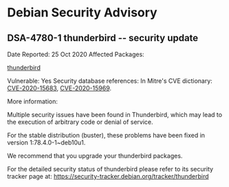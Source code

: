 
Debian Security Advisory
========================


DSA-4780-1 thunderbird -- security update
-----------------------------------------



Date Reported:
25 Oct 2020
Affected Packages:

[thunderbird](https://packages.debian.org/src:thunderbird)

Vulnerable:
Yes
Security database references:
In Mitre's CVE dictionary: [CVE-2020-15683](https://security-tracker.debian.org/tracker/CVE-2020-15683), [CVE-2020-15969](https://security-tracker.debian.org/tracker/CVE-2020-15969).  

More information:

Multiple security issues have been found in Thunderbird, which may lead
to the execution of arbitrary code or denial of service.


For the stable distribution (buster), these problems have been fixed in
version 1:78.4.0-1~deb10u1.


We recommend that you upgrade your thunderbird packages.


For the detailed security status of thunderbird please refer to
its security tracker page at:
<https://security-tracker.debian.org/tracker/thunderbird>





